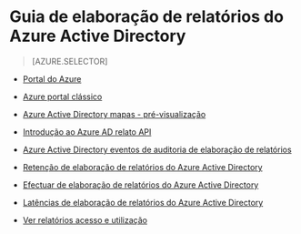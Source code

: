 <properties
   pageTitle="Guia de elaboração de relatórios do Azure Active Directory | Microsoft Azure"
   description="Um guia que contém todos os artigos Azure Active Directory elaboração de relatórios"
   services="active-directory"
   documentationCenter=""
   authors="dhanyahk"
   manager="femila"
   editor=""/>

<tags
   ms.service="active-directory"
   ms.devlang="na"
   ms.topic="article"
   ms.tgt_pltfrm="na"
   ms.workload="identity"
   ms.date="10/24/2016"
   ms.author="femila"/>


# <a name="azure-active-directory-reporting-guide"></a>Guia de elaboração de relatórios do Azure Active Directory

> [AZURE.SELECTOR]
- [Portal do Azure](active-directory-reporting-azure-portal.md)
- [Azure portal clássico](active-directory-reporting-guide.md)

 - [Azure Active Directory mapas - pré-visualização](active-directory-reporting-azure-portal.md)
 - [Introdução ao Azure AD relato API](active-directory-reporting-api-getting-started.md)
 - [Azure Active Directory eventos de auditoria de elaboração de relatórios](active-directory-reporting-audit-events.md)
 - [Retenção de elaboração de relatórios do Azure Active Directory](active-directory-reporting-retention.md)
 - [Efectuar de elaboração de relatórios do Azure Active Directory](active-directory-reporting-backfill.md)
 - [Latências de elaboração de relatórios do Azure Active Directory](active-directory-reporting-latencies.md)
 - [Ver relatórios acesso e utilização](active-directory-view-access-usage-reports.md)
